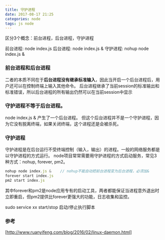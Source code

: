```yaml
---
title: 守护进程
date: 2017-08-17 21:25
categories: node
tags: js node
---
```


区分3个概念：前台进程，后台进程，守护进程

前台进程: node index.js
后台进程: node index.js &
守护进程: nohup node index.js & 

### 前台进程和后台进程
二者的本质不同在于**后台进程没有继承标准输入**，因此当开启一个后台进程后，用户还可以在控制终端上输入其他命令。
后台进程继承了当前session的标准输出和标准错误，所以后台进程的所有输出仍然可以在当前session中显示

### 守护进程不等于后台进程。
node index.js & 产生了一个后台进程。
但这个后台进程并不是一个守护进程，因为它没有脱离终端，如果关闭终端，这个进程还是会被杀死。


### 守护进程
守护进程是在后台运行不受终端控制（输入，输出）的进程。一般的网络服务都是以守护进程的方式运行。
node项目常常需要用守护进程的方式启动服务，常见3种方式：nohup, forever, pm2。
```javascript
nohup node index.js &    // nohup不能自动把前台进程变为后台进程，必须加&
forever start index.js
pm2 start index.js
```
其中forever和pm2是node应用专有的启动工具，两者都能保证当进程意外退出时立即重启，但pm2提供比forever更强大的功能，日志收集和监控。

sudo service xx start/stop 启动/停止执行脚本

### 参考
[http://www.ruanyifeng.com/blog/2016/02/linux-daemon.html]